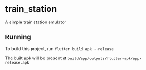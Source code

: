 # train_station

A simple train station emulator

## Running

To build this project, run `flutter build apk --release`

The built apk will be present at `build/app/outputs/flutter-apk/app-release.apk`